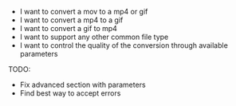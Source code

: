 - I want to convert a mov to a mp4 or gif
- I want to convert a mp4 to a gif
- I want to convert a gif to mp4
- I want to support any other common file type
- I want to control the quality of the conversion through available parameters

TODO:
- Fix advanced section with parameters
- Find best way to accept errors
